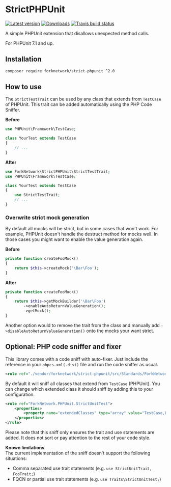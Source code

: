 # StrictPHPUnit

[![Latest version](https://img.shields.io/packagist/v/forknetwork/strict-phpunit.svg?style=flat-square&colorB=007EC6)](https://packagist.org/packages/forknetwork/strict-phpunit)
[![Downloads](https://img.shields.io/packagist/dt/forknetwork/strict-phpunit.svg?style=flat-square&colorB=007EC6)](https://packagist.org/packages/forknetwork/strict-phpunit)
[![Travis build status](https://img.shields.io/travis/ForkNetwork/StrictPHPUnit/master.svg?label=travis&style=flat-square)](https://travis-ci.org/ForkNetwork/StrictPHPUnit)

A simple PHPUnit extension that disallows unexpected method calls.

For PHPUnit 7.1 and up.

## Installation
```bash
composer require forknetwork/strict-phpunit ^2.0
```

## How to use
The `StrictTestTrait` can be used by any class that extends from `TestCase` of PHPUnit. This trait can be added automatically using the PHP Code Sniffer.

**Before**
```php
use PHPUnit\Framework\TestCase;

class YourTest extends TestCase
{
    // ...
}
```

**After**
```php
use ForkNetwork\StrictPHPUnit\StrictTestTrait;
use PHPUnit\Framework\TestCase;

class YourTest extends TestCase
{
    use StrictTestTrait;
    // ...
}
```

### Overwrite strict mock generation
By default all mocks will be strict, but in some cases that won't work. For example, PHPUnit doesn't handle the destruct method for mocks well. In those cases you might want to enable the value generation again.

**Before**
```php
private function createFooMock()
{
    return $this->createMock('\Bar\Foo');
}
```

**After**
```php
private function createFooMock()
{
    return $this->getMockBuilder('\Bar\Foo')
        ->enableAutoReturnValueGeneration();
        ->getMock();
}
```

Another option would to remove the trait from the class and manually add `->disableAutoReturnValueGeneration()` onto the mocks your want strict.

## Optional: PHP code sniffer and fixer
This library comes with a code sniff with auto-fixer. Just include the reference in your `phpcs.xml(.dist)` file and run the code sniffer as usual.
```xml
<rule ref="./vendor/forknetwork/strict-phpunit/src/Standards/ForkNetwork/ruleset.xml"/>
```

By default it will sniff all classes that extend from `TestCase` (PHPUnit). You can change which extended class it should sniff by adding this to your configuration.
```xml
<rule ref="ForkNetwork.PHPUnit.StrictUnitTest">
    <properties>
        <property name="extendedClasses" type="array" value="TestCase,ExtendedTestCase,AnotherCustomTestCase"/>
    </properties>
</rule>
```

Please note that this sniff only ensures the trait and use statements are added. It does not sort or pay attention to the rest of your code style.

**Known limitations**  
The current implementation of the sniff doesn't support the following situations:
 * Comma separated use trait statements (e.g. `use StrictUnitTrait, FooTrait;`)
 * FQCN or partial use trait statements (e.g. `use Traits\StrictUnitTest;`)
